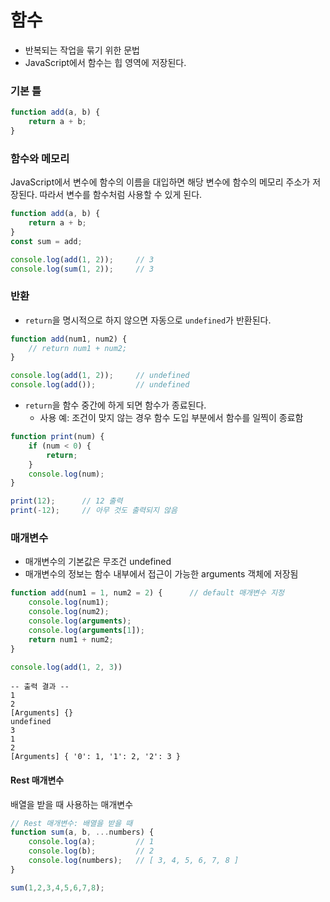 # 함수

- 반복되는 작업을 묶기 위한 문법
- JavaScript에서 함수는 힙 영역에 저장된다.

### 기본 틀

```js
function add(a, b) {
    return a + b;
}
```

### 함수와 메모리

JavaScript에서 변수에 함수의 이름을 대입하면 해당 변수에 함수의 메모리 주소가 저장된다. 따라서 변수를 함수처럼 사용할 수 있게 된다.

```js
function add(a, b) {
    return a + b;
}
const sum = add;

console.log(add(1, 2));		// 3
console.log(sum(1, 2));		// 3
```

### 반환

- `return`을 명시적으로 하지 않으면 자동으로 `undefined`가 반환된다.

```js
function add(num1, num2) {
    // return num1 + num2;
}

console.log(add(1, 2));		// undefined
console.log(add());			// undefined
```

- `return`을 함수 중간에 하게 되면 함수가 종료된다.
  - 사용 예: 조건이 맞지 않는 경우 함수 도입 부분에서 함수를 일찍이 종료함

```js
function print(num) {
    if (num < 0) {
        return;
    }
    console.log(num);
}

print(12);		// 12 출력
print(-12);		// 아무 것도 출력되지 않음
```

### 매개변수

- 매개변수의 기본값은 무조건 undefined
- 매개변수의 정보는 함수 내부에서 접근이 가능한 arguments 객체에 저장됨

```js
function add(num1 = 1, num2 = 2) {		// default 매개변수 지정
    console.log(num1);
    console.log(num2);
    console.log(arguments);
    console.log(arguments[1]);
    return num1 + num2;
}

console.log(add(1, 2, 3))
```

```
-- 출력 결과 --
1
2
[Arguments] {}
undefined
3
1
2
[Arguments] { '0': 1, '1': 2, '2': 3 }
```



#### Rest 매개변수

배열을 받을 때 사용하는 매개변수

```js
// Rest 매개변수: 배열을 받을 때 
function sum(a, b, ...numbers) {
    console.log(a);			// 1
    console.log(b);			// 2
    console.log(numbers);	// [ 3, 4, 5, 6, 7, 8 ]
}

sum(1,2,3,4,5,6,7,8);
```

